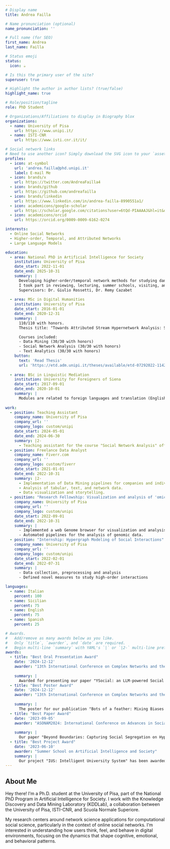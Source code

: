 ```yaml
---
# Display name
title: Andrea Failla

# Name pronunciation (optional)
name_pronunciation: ''

# Full name (for SEO)
first_name: Andrea
last_name: Failla

# Status emoji
status:
  icon: ☕️

# Is this the primary user of the site?
superuser: true

# Highlight the author in author lists? (true/false)
highlight_name: true

# Role/position/tagline
role: PhD Student

# Organizations/Affiliations to display in Biography blox
organizations:
  - name: University of Pisa
    url: https://www.unipi.it/
  - name: ISTI-CNR
    url: https://www.isti.cnr.it/it/

# Social network links
# Need to use another icon? Simply download the SVG icon to your `assets/media/icons/` folder.
profiles:
  - icon: at-symbol
    url: 'andrea.failla@phd.unipi.it'
    label: E-mail Me
  - icon: brands/x
    url: https://twitter.com/AndreaFailla4
  - icon: brands/github
    url: https://github.com/andreafailla
  - icon: brands/linkedin
    url: https://www.linkedin.com/in/andrea-failla-8990551a1/
  - icon: academicons/google-scholar
    url: https://scholar.google.com/citations?user=6tQd-PIAAAAJ&hl=it&oi=ao
  - icon: academicons/orcid
    url: https://orcid.org/0009-0009-6162-0274

interests:
  - Online Social Networks
  - Higher-order, Temporal, and Attributed Networks
  - Large Language Models

education:
  - area: National PhD in Artificial Intelligence for Society
    institution: University of Pisa
    date_start: 2022-11-01
    date_end: 2025-10-31
    summary: |
      Developing higher-order/temporal network methods for studying dangerous dynamics in online social networks.
      I took part in reviewing, lecturing, summer schools, visiting, and thesis supervision activities.
      Supervisors: Dr. Giulio Rossetti, Dr. Remy Cazabet
    
  - area: MSc in Digital Humanities
    institution: University of Pisa
    date_start: 2016-01-01
    date_end: 2020-12-31
    summary: |
      110/110 with honors.
      Thesis title: "Towards Attributed Stream Hypernetwork Analysis: Structure, Fetures, and Dynamics of Complex Social Systems"

      Courses included:
      - Data Mining (30/30 with honors)
      - Social Network Analysis (30/30 with honors)
      - Text Analytics (30/30 with honors)
    button:
      text: 'Read Thesis'
      url: 'https://etd.adm.unipi.it/theses/available/etd-07292022-114220/'
      
  - area: BSc in Linguistic Mediation
    institution: University for Foreigners of Siena
    date_start: 2017-09-01
    date_end: 2020-10-01
    summary: |
      Modules are related to foreign languages and translation (English, Spanish), social sciences (sociology, psychology, anthropology), and didactics.
      
work:
  - position: Teaching Assistant
    company_name: University of Pisa
    company_url: ''
    company_logo: custom/unipi
    date_start: 2024-05-01
    date_end: 2024-06-30
    summary: |2-
      - Teaching assistant for the course "Social Network Analysis" offered by the Master in Big Data, University of Pisa.
  - position: Freelance Data Analyst
    company_name: Fiverr.com
    company_url: ''
    company_logo: custom/fiverr
    date_start: 2021-01-01
    date_end: 2022-10-31
    summary: |2-
      - Implementation of Data Mining pipelines for companies and individuals
      - Analysis of tabular, text, and network data.
      - Data visualization and storytelling.
  - position: "Research Fellowship: Visualization and analysis of 'omic' data for the study of Rett syndrome"
    company_name: University of Pisa
    company_url: ''
    company_logo: custom/unipi
    date_start: 2022-09-01
    date_end: 2022-10-31
    summary: |
      - Implemented a web Genome browser for visualization and analysis of 'omics' data for the study of Rett syndrome. 
      - Automated pipelines for the analysis of genomic data.
  - position: "Internship: Hypergraph Modeling of Social Interactions"
    company_name: University of Pisa
    company_url: ''
    company_logo: custom/unipi
    date_start: 2022-02-01
    date_end: 2022-07-31
    summary: |
      - Data collection, preprocessing and analysis
      - Defined novel measures to study high-order interactions

languages:
  - name: Italian
    percent: 100
  - name: Sicilian
    percent: 75
  - name: English
    percent: 75
  - name: Spanish
    percent: 25

# Awards.
#   Add/remove as many awards below as you like.
#   Only `title`, `awarder`, and `date` are required.
#   Begin multi-line `summary` with YAML's `|` or `|2-` multi-line prefix and indent 2 spaces below.
awards:
  - title: "Best Oral Presentation Award"
    date: '2024-12-12'
    awarder: "13th International Conference on Complex Networks and their Applications"
    
    summary: |
      Awarded for presenting our paper "YSocial: an LLM-powered Social Media Digital Twin"
  - title: "Best Poster Award"
    date: '2024-12-12'
    awarder: "13th International Conference on Complex Networks and their Applications"
    
    summary: |
      The poster for our publication "Bots of a feather: Mixing Biases in LLM's Opinion Dynamics" was awarded the best poster award at CNA2024.
  - title: "Best Paper Award"
    date: '2023-09-05'
    awarder: "ASONAM2024: International Conference on Advances in Social Networks Analysis and Mining"
    
    summary: |
      Our paper "Beyond Boundaries: Capturing Social Segregation on Hypernetworks" has been awarded as the best paper at ASONAM2024. 
  - title: "Best Project Award"
    date: '2023-06-10'
    awarder: "Summer School on Artificial Intelligence and Society"
    summary: |
      Our project "IUS: Intelligent University System" has been awarded as the best project at the Summer School on Artificial Intelligence and Society.
---
```


## About Me

Hey there! I’m a Ph.D. student at the University of Pisa, part of the National PhD Program in Artificial Intelligence for Society. 
I work with the Knowledge Discovery and Data Mining Laboratory (KDDLab), a collaboration between the University of Pisa, ISTI-CNR, and Scuola Normale Superiore.

My research centers around network science applications for computational social science, particularly in the context of online social networks. 
I’m interested in understanding how users think, feel, and behave in digital environments, focusing on the dynamics that shape cognitive, emotional, and behavioral patterns.
